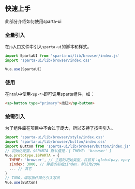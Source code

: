 快速上手
---
此部分介绍如何使用sparta-ui

### 全量引入
在js入口文件中引入`sparta-ui`的脚本和样式。

```js
import SpartaUI from 'sparta-ui/lib/browser/index.js'
import 'sparta-ui/lib/browser/index.css'

Vue.use(SpartaUI)
```

### 使用
在`html`中使用`<sp-*>`即可调用sparta组件，如：

```html
<sp-button type="primary">按钮</sp-button>
```

### 按需引入
为了组件库在项目中不会过于庞大，所以支持了按需引入。

```js
import 'sparta-ui/lib/browser/style/index.css'
import 'sparta-ui/lib/browser/button/index.css'
import Button from 'sparta-ui/lib/browser/button/index.js'
// 初始化配置，$SPARTA 默认值是：{ THEME: 'browser' }
Vue.prototype.$SPARTA = {
  THEME: 'browser', // 主题的初始类型，目前有：globalpay、epay
  zIndex: 3000, // 弹窗的初始zIndex，默认为2000
  ... // 其它
}
// TODO，编写插件简化引入写法
Vue.use(Button)
```